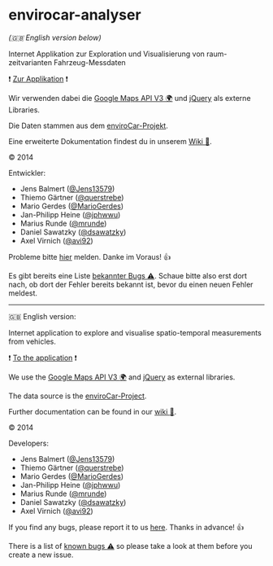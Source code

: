 envirocar-analyser
==================

_(:gb: English version below)_

Internet Applikation zur Exploration und Visualisierung von raum-zeitvarianten Fahrzeug-Messdaten

:exclamation:
[Zur Applikation](http://giv-geosoft2a.uni-muenster.de/)
:exclamation:

Wir verwenden dabei die [Google Maps API V3 :earth_africa:](https://developers.google.com/maps/?hl=de) und [jQuery](http://jquery.com/) als externe Libraries.

Die Daten stammen aus dem [enviroCar-Projekt](https://envirocar.org/).

Eine erweiterte Dokumentation findest du in unserem [Wiki :book:](https://github.com/IFGI-Geosoftware2-GroupA/envirocar-analyser/wiki).

:copyright: 2014

Entwickler:
 * Jens Balmert ([@Jens13579](https://github.com/Jens13579))
 * Thiemo Gärtner ([@querstrebe](https://github.com/querstrebe))
 * Mario Gerdes ([@MarioGerdes](https://github.com/MarioGerdes))
 * Jan-Philipp Heine ([@jphwwu](https://github.com/jphwwu))
 * Marius Runde ([@mrunde](https://github.com/mrunde))
 * Daniel Sawatzky ([@dsawatzky](https://github.com/dsawatzky))
 * Axel Virnich ([@avi92](https://github.com/avi92))

Probleme bitte [hier](https://github.com/IFGI-Geosoftware2-GroupA/envirocar-analyser/issues/new) melden. Danke im Voraus! :+1:

Es gibt bereits eine Liste [bekannter Bugs :warning:](https://github.com/IFGI-Geosoftware2-GroupA/envirocar-analyser/wiki/Known-Bugs). Schaue bitte also erst dort nach, ob dort der Fehler bereits bekannt ist, bevor du einen neuen Fehler meldest.

***

:gb: English version:

Internet application to explore and visualise spatio-temporal measurements from vehicles.

:exclamation:
[To the application](http://giv-geosoft2a.uni-muenster.de/?lang=en)
:exclamation:

We use the [Google Maps API V3 :earth_africa:](https://developers.google.com/maps/?hl=en) and [jQuery](http://jquery.com/) as external libraries.

The data source is the [enviroCar-Project](https://envirocar.org/).

Further documentation can be found in our [wiki :book:](https://github.com/IFGI-Geosoftware2-GroupA/envirocar-analyser/wiki).

:copyright: 2014

Developers:
 * Jens Balmert ([@Jens13579](https://github.com/Jens13579))
 * Thiemo Gärtner ([@querstrebe](https://github.com/querstrebe))
 * Mario Gerdes ([@MarioGerdes](https://github.com/MarioGerdes))
 * Jan-Philipp Heine ([@jphwwu](https://github.com/jphwwu))
 * Marius Runde ([@mrunde](https://github.com/mrunde))
 * Daniel Sawatzky ([@dsawatzky](https://github.com/dsawatzky))
 * Axel Virnich ([@avi92](https://github.com/avi92))

If you find any bugs, please report it to us [here](https://github.com/IFGI-Geosoftware2-GroupA/envirocar-analyser/issues/new). Thanks in advance! :+1:

There is a list of [known bugs :warning:](https://github.com/IFGI-Geosoftware2-GroupA/envirocar-analyser/wiki/Known-Bugs) so please take a look at them before you create a new issue.
